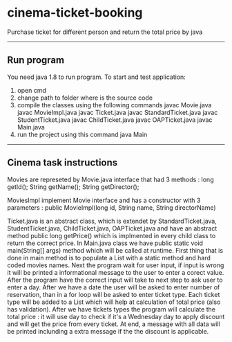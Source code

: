 # cinema-ticket-booking
Purchase ticket for different person and return the total price by java

----------------------
Run program
----------------------

 You need java 1.8 to run program.
To start and test application:
1. open cmd
2. change path to folder where is the source code
2. compile the classes using the following commands
  javac Movie.java
  javac MovieImpl.java
  javac Ticket.java
  javac StandardTicket.java
  javac StudentTicket.java
  javac ChildTicket.java
  javac OAPTicket.java
  javac Main.java
3. run the project using this command
  java Main

----------------------
Cinema task instructions
----------------------

Movies are represeted by Movie.java interface that had 3 methods : long getId();    String getName();    String getDirector();

MoviesImpl implement Movie interface and has a constructor with 3 parameters : public MovieImpl(long id, String name, String directorName)

Ticket.java is an abstract class, which is extendet by StandardTicket.java, StudentTicket.java, ChildTicket.java, OAPTicket.java 
and have an abstract method public long getPrice() which is implmented in every child class to return the correct price.
In Main.java class we have public static void main(String[] args) method which will be called at runtime.
First thing that is done in main method is to populate a List<Movie> with a static method and hard coded movies names.
Next the program wait for user input, if input is wrong it will be printed a informational message to the user to enter a corect value.
After the program have the correct input will take to next step to ask user to enter a day.
After we have a date the user will be asked to enter number of reservation, than in a for loop will be asked to enter ticket type. 
Each ticket type will be added to a List<Ticket> which will help at calculation of total price (also has validation).
After we have tickets types the program will calculate the total price : it will use day to check if it's a Wednesday day to apply discount 
and will get the price from every ticket.
At end, a message with all data will be printed inclunding a extra message if the the discount is applicable.
